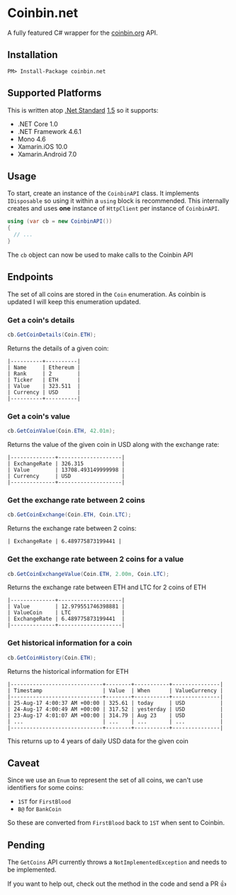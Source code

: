 # Coinbin.net

A fully featured C# wrapper for the [coinbin.org](https://coinbin.org) API.

## Installation

```
PM> Install-Package coinbin.net
```

## Supported Platforms

This is written atop [.Net
Standard](https://docs.microsoft.com/en-us/dotnet/standard/net-standard)
[1.5](https://github.com/dotnet/standard/blob/master/docs/versions/netstandard1.5.md)
so it supports:

- .NET Core 1.0
- .NET Framework 4.6.1
- Mono 4.6
- Xamarin.iOS 10.0
- Xamarin.Android 7.0

## Usage

To start, create an instance of the `CoinbinAPI` class. It implements
`IDisposable` so using it within a `using` block is recommended. This
internally creates and uses **one** instance of `HttpClient` per instance of
`CoinbinAPI`.

```cs
using (var cb = new CoinbinAPI())
{
  // ...
}
```

The `cb` object can now be used to make calls to the Coinbin API

## Endpoints

The set of all coins are stored in the `Coin` enumeration. As coinbin is
updated I will keep this enumeration updated.

### Get a coin's details

```cs
cb.GetCoinDetails(Coin.ETH);
```

Returns the details of a given coin:

```
|----------+----------|
| Name     | Ethereum |
| Rank     | 2        |
| Ticker   | ETH      |
| Value    | 323.511  |
| Currency | USD      |
|----------+----------|
```

### Get a coin's value

```cs
cb.GetCoinValue(Coin.ETH, 42.01m);
```

Returns the value of the given coin in USD along with the exchange rate:

```
|--------------+--------------------|
| ExchangeRate | 326.315            |
| Value        | 13708.493149999998 |
| Currency     | USD                |
|--------------+--------------------|
```

### Get the exchange rate between 2 coins

```cs
cb.GetCoinExchange(Coin.ETH, Coin.LTC);
```

Returns the exchange rate between 2 coins:

```
| ExchangeRate | 6.489775873199441 |
```

### Get the exchange rate between 2 coins for a value

```cs
cb.GetCoinExchangeValue(Coin.ETH, 2.00m, Coin.LTC);
```

Returns the exchange rate between ETH and LTC for 2 coins of ETH

```
|--------------+--------------------|
| Value        | 12.979551746398881 |
| ValueCoin    | LTC                |
| ExchangeRate | 6.489775873199441  |
|--------------+--------------------|
```

### Get historical information for a coin

```cs
cb.GetCoinHistory(Coin.ETH);
```

Returns the historical information for ETH

```
|-----------------------------+--------+-----------+---------------|
| Timestamp                   | Value  | When      | ValueCurrency |
|-----------------------------+--------+-----------+---------------|
| 25-Aug-17 4:00:37 AM +00:00 | 325.61 | today     | USD           |
| 24-Aug-17 4:00:49 AM +00:00 | 317.52 | yesterday | USD           |
| 23-Aug-17 4:01:07 AM +00:00 | 314.79 | Aug 23    | USD           |
| ...                         | ...    | ...       | ...           |
|-----------------------------+--------+-----------+---------------|
```

This returns up to 4 years of daily USD data for the given coin

## Caveat

Since we use an `Enum` to represent the set of all coins, we can't use
identifiers for some coins:

- `1ST` for `FirstBlood`
- `B@` for `BankCoin`

So these are converted from `FirstBlood` back to `1ST` when sent to Coinbin.

## Pending

The `GetCoins` API currently throws a `NotImplementedException` and needs to be
implemented.

If you want to help out, check out the method in the code and send a PR :+1:
